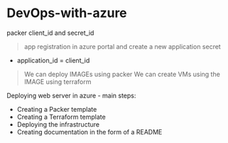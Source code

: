# DevOps-with-azure

packer client_id and secret_id
> app registration in azure portal and
> create a new application secret
* application_id = client_id
> We can deploy IMAGEs using packer
> We can create VMs using the IMAGE using terraform

Deploying web server in azure - main steps:
 - Creating a Packer template
 - Creating a Terraform template
 - Deploying the infrastructure
 - Creating documentation in the form of a README
